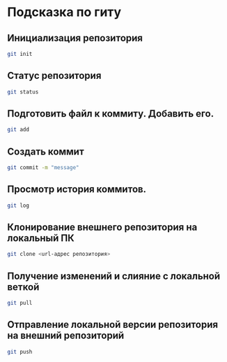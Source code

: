 # Подсказка по гиту

## Инициализация репозитория

```sh
git init
```

## Статус репозитория

```sh
git status
```

## Подготовить файл к коммиту. Добавить его.

```sh
git add
```

## Создать коммит

```sh
git commit -m "message"
```

## Просмотр история коммитов.

```sh
git log
```

## Клонирование внешнего репозитория на локальный ПК

```sh
git clone <url-адрес репозитория>
```

## Получение изменений и слияние с локальной веткой

```sh
git pull
```

## Отправление локальной версии репозитория на внешний репозиторий

```sh
git push
```